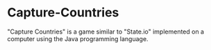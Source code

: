 # Capture-Countries
"Capture Countries" is a game similar to "State.io" implemented on a computer using the Java programming language.
